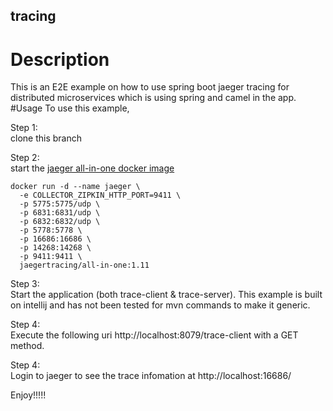 ## tracing
# Description
This is an E2E example on how to use spring boot jaeger tracing for distributed microservices which is using spring and camel in the app. 
#Usage
To use this example, 

Step 1:<br>
clone this branch

Step 2:<br>
start the [jaeger all-in-one docker image](https://www.jaegertracing.io/docs/1.11/getting-started/)

```
docker run -d --name jaeger \
  -e COLLECTOR_ZIPKIN_HTTP_PORT=9411 \
  -p 5775:5775/udp \
  -p 6831:6831/udp \
  -p 6832:6832/udp \
  -p 5778:5778 \
  -p 16686:16686 \
  -p 14268:14268 \
  -p 9411:9411 \
  jaegertracing/all-in-one:1.11
  ```
  
  Step 3:<br>
  Start the application (both trace-client & trace-server). This example is built on intellij and has not been tested for mvn commands to make it generic.
  
  Step 4:<br>
  Execute the following uri http://localhost:8079/trace-client with a GET method.
 
  Step 4: <br>
  Login to jaeger to see the trace infomation at http://localhost:16686/
  
  Enjoy!!!!!
